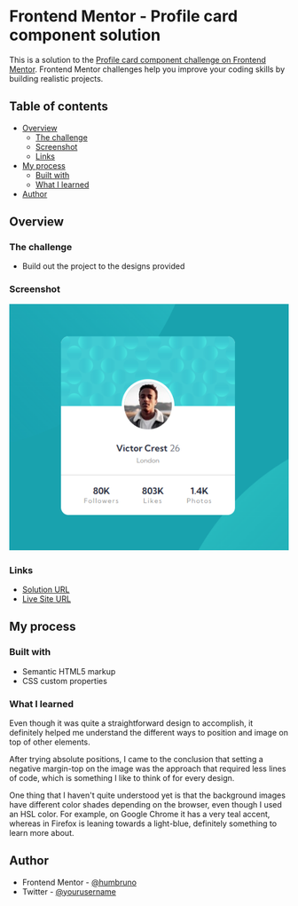 # Frontend Mentor - Profile card component solution

This is a solution to the [Profile card component challenge on Frontend Mentor](https://www.frontendmentor.io/challenges/profile-card-component-cfArpWshJ). Frontend Mentor challenges help you improve your coding skills by building realistic projects.

## Table of contents

- [Overview](#overview)
  - [The challenge](#the-challenge)
  - [Screenshot](#screenshot)
  - [Links](#links)
- [My process](#my-process)
  - [Built with](#built-with)
  - [What I learned](#what-i-learned)
- [Author](#author)

## Overview

### The challenge

- Build out the project to the designs provided

### Screenshot

![](images/final-screenshot.png)

### Links

- [Solution URL](https://github.com/humbruno/humbruno.github.io/blob/main/profile-card/index.html)
- [Live Site URL](https://humbruno.github.io/profile-card/index.html)

## My process

### Built with

- Semantic HTML5 markup
- CSS custom properties

### What I learned

Even though it was quite a straightforward design to accomplish, it definitely helped me understand the different ways to position and image on top of other elements.

After trying absolute positions, I came to the conclusion that setting a negative margin-top on the image was the approach that required less lines of code, which is something I like to think of for every design.

One thing that I haven't quite understood yet is that the background images have different color shades depending on the browser, even though I used an HSL color. For example, on Google Chrome it has a very teal accent, whereas in Firefox is leaning towards a light-blue, definitely something to learn more about.

## Author

- Frontend Mentor - [@humbruno](https://www.frontendmentor.io/profile/humbruno)
- Twitter - [@yourusername](https://www.twitter.com/yourusername)
